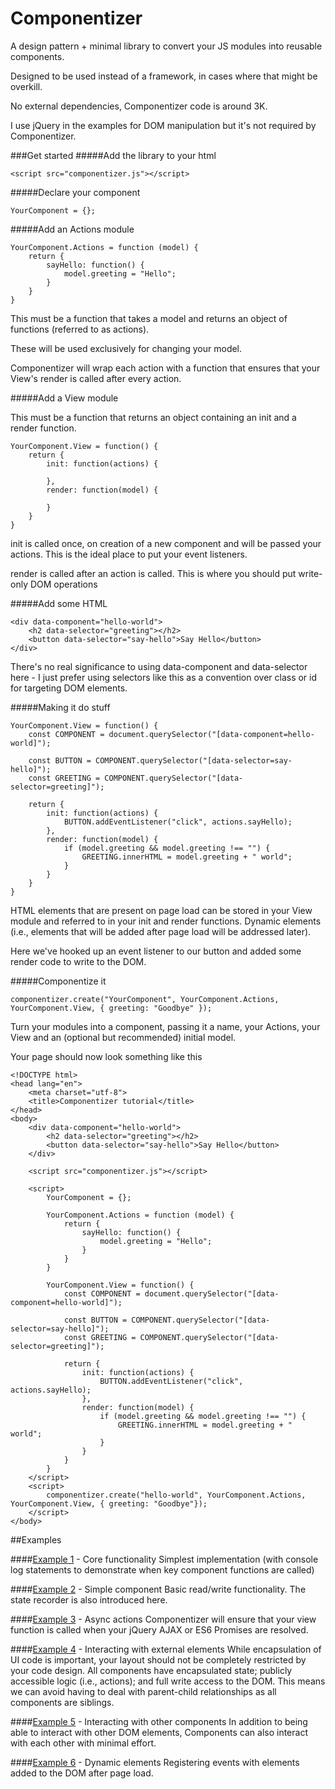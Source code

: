 Componentizer
=============

A design pattern + minimal library to convert your JS modules into reusable components.

Designed to be used instead of a framework, in cases where that might be overkill.

No external dependencies, Componentizer code is around 3K.

I use jQuery in the examples for DOM manipulation but it's not required by Componentizer.

###Get started
#####Add the library to your html

```
<script src="componentizer.js"></script>
```


#####Declare your component

```
YourComponent = {};
```

#####Add an Actions module

```
YourComponent.Actions = function (model) {
	return {
		sayHello: function() {
			model.greeting = "Hello";
		}
	}
}
```

This must be a function that takes a model and returns an object of functions (referred to as actions).

These will be used exclusively for changing your model.

Componentizer will wrap each action with a function that ensures that your View's render is called after every action.

#####Add a View module

This must be a function that returns an object containing an init and a render function.

```
YourComponent.View = function() {
	return {
		init: function(actions) {

		},
		render: function(model) {

		}
	}
}
```

init is called once, on creation of a new component and will be passed your actions. This is the ideal place to put your event listeners.

render is called after an action is called. This is where you should put write-only DOM operations

#####Add some HTML

```
<div data-component="hello-world">
	<h2 data-selector="greeting"></h2>
	<button data-selector="say-hello">Say Hello</button>
</div>
```

There's no real significance to using data-component and data-selector here - I just prefer using selectors like this as a convention over class or id for targeting DOM elements.


#####Making it do stuff

```
YourComponent.View = function() {
	const COMPONENT = document.querySelector("[data-component=hello-world]");

	const BUTTON = COMPONENT.querySelector("[data-selector=say-hello]");
	const GREETING = COMPONENT.querySelector("[data-selector=greeting]");

	return {
		init: function(actions) {
			BUTTON.addEventListener("click", actions.sayHello);
		},
		render: function(model) {
			if (model.greeting && model.greeting !== "") {
				GREETING.innerHTML = model.greeting + " world";
			}
		}
	}
}
```

HTML elements that are present on page load can be stored in your View module and referred to in your init and render functions. Dynamic elements (i.e., elements that will be added after page load will be addressed later).

Here we've hooked up an event listener to our button and added some render code to write to the DOM.

#####Componentize it

```
componentizer.create("YourComponent", YourComponent.Actions, YourComponent.View, { greeting: "Goodbye" });
```

Turn your modules into a component, passing it a name, your Actions, your View and an (optional but recommended) initial model.

Your page should now look something like this

```
<!DOCTYPE html>
<head lang="en">
	<meta charset="utf-8">
	<title>Componentizer tutorial</title>
</head>
<body>
	<div data-component="hello-world">
	    <h2 data-selector="greeting"></h2>
	    <button data-selector="say-hello">Say Hello</button>
	</div>

	<script src="componentizer.js"></script>

	<script>
		YourComponent = {};

		YourComponent.Actions = function (model) {
			return {
				sayHello: function() {
					model.greeting = "Hello";
				}
			}
		}

		YourComponent.View = function() {
			const COMPONENT = document.querySelector("[data-component=hello-world]");

			const BUTTON = COMPONENT.querySelector("[data-selector=say-hello]");
			const GREETING = COMPONENT.querySelector("[data-selector=greeting]");

			return {
				init: function(actions) {
					BUTTON.addEventListener("click", actions.sayHello);
				},
				render: function(model) {
					if (model.greeting && model.greeting !== "") {
						GREETING.innerHTML = model.greeting + " world";
					}
				}
			}
		}
	</script>
	<script>
		componentizer.create("hello-world", YourComponent.Actions, YourComponent.View, { greeting: "Goodbye"});
	</script>
</body>
```

##Examples

####[Example 1](/example1) - Core functionality
Simplest implementation (with console log statements to demonstrate when key component functions are called)

####[Example 2](/example1) - Simple component
Basic read/write functionality. The state recorder is also introduced here.

####[Example 3](/example3) - Async actions
Componentizer will ensure that your view function is called when your jQuery AJAX or ES6 Promises are resolved.

####[Example 4](/example4) - Interacting with external elements
While encapsulation of UI code is important, your layout should not be completely restricted by your code design. All components have encapsulated state; publicly accessible logic (i.e., actions); and full write access to the DOM. This means we can avoid having to deal with parent-child relationships as all components are siblings.

####[Example 5](/example5) - Interacting with other components
In addition to being able to interact with other DOM elements, Components can also interact with each other with minimal effort.

####[Example 6](/example6) - Dynamic elements
Registering events with elements added to the DOM after page load.
